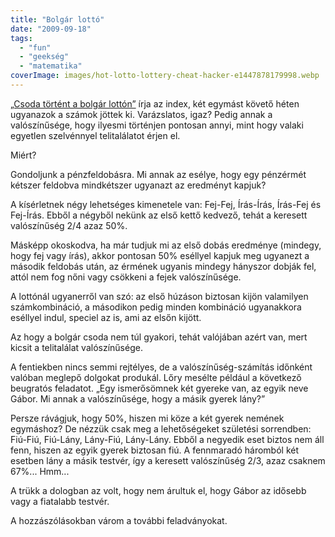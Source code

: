 ```yaml
---
title: "Bolgár lottó"
date: "2009-09-18"
tags: 
  - "fun"
  - "geekség"
  - "matematika"
coverImage: images/hot-lotto-lottery-cheat-hacker-e1447878179998.webp
---
```


[„Csoda történt a bolgár lottón”](http://index.hu/tudomany/2009/09/18/csoda_tortent_a_bolgar_lotton/) írja az index, két egymást követő héten ugyanazok a számok jöttek ki. Varázslatos, igaz? Pedig annak a valószínűsége, hogy ilyesmi történjen pontosan annyi, mint hogy valaki egyetlen szelvénnyel telitalálatot érjen el.

Miért?

Gondoljunk a pénzfeldobásra. Mi annak az esélye, hogy egy pénzérmét kétszer feldobva mindkétszer ugyanazt az eredményt kapjuk?

A kísérletnek négy lehetséges kimenetele van: Fej-Fej, Írás-Írás, Írás-Fej és Fej-Írás. Ebből a négyből nekünk az első kettő kedvező, tehát a keresett valószínűség 2/4 azaz 50%.

Másképp okoskodva, ha már tudjuk mi az első dobás eredménye (mindegy, hogy fej vagy írás), akkor pontosan 50% eséllyel kapjuk meg ugyanezt a második feldobás után, az érmének ugyanis mindegy hányszor dobják fel, attól nem fog nőni vagy csökkeni a fejek valószínűsége.

A lottónál ugyanerről van szó: az első húzáson biztosan kijön valamilyen számkombináció, a másodikon pedig minden kombináció ugyanakkora eséllyel indul, speciel az is, ami az elsőn kijött.

Az hogy a bolgár csoda nem túl gyakori, tehát valójában azért van, mert kicsit a telitalálat valószínűsége.

A fentiekben nincs semmi rejtélyes, de a valószínűség-számítás időnként valóban meglepő dolgokat produkál. Lőry mesélte például a következő beugratós feladatot. „Egy ismerősömnek két gyereke van, az egyik neve Gábor. Mi annak a valószínűsége, hogy a másik gyerek lány?”

Persze rávágjuk, hogy 50%, hiszen mi köze a két gyerek nemének egymáshoz? De nézzük csak meg a lehetőségeket születési sorrendben: Fiú-Fiú, Fiú-Lány, Lány-Fiú, Lány-Lány. Ebből a negyedik eset biztos nem áll fenn, hiszen az egyik gyerek biztosan fiú. A fennmaradó háromból két esetben lány a másik testvér, így a keresett valószínűség 2/3, azaz csaknem 67%... Hmm...

A trükk a dologban az volt, hogy nem árultuk el, hogy Gábor az idősebb vagy a fiatalabb testvér.

A hozzászólásokban várom a további feladványokat.
